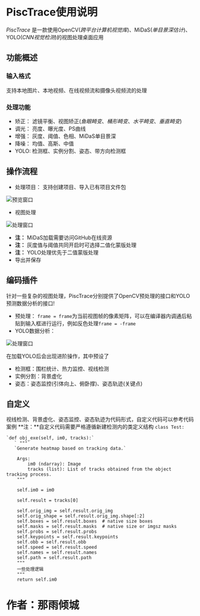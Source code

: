 # PiscTrace使用说明
_PiscTrace_ 是一款使用OpenCV(_跨平台计算机视觉库_)、MiDaS(_单目景深估计_)、YOLO(_CNN视觉检测_)的视图处理桌面应用
## 功能概述
### 输入格式
支持本地图片、本地视频、在线视频流和摄像头视频流的处理
### 处理功能
- 矫正：
滤镜平衡、视图矫正(_鱼眼畸变_、_桶形畸变_、_水平畸变_、_垂直畸变_)
- 调光：
亮度、曝光度、PS曲线
- 增强：
灰度、阈值、色相、MiDaS单目景深
- 降噪：
均值、高斯、中值
- YOLO:
检测框、实例分割、姿态、带方向检测框
## 操作流程
- 处理项目：
支持创建项目、导入已有项目文件包

![预览窗口](https://github.com/user-attachments/assets/910a2782-0d70-4d6b-bcab-f638311257fe)

- 视图处理

![处理窗口](https://github.com/user-attachments/assets/2c377160-47c3-4bea-a6d1-4df424c4c3dc)

- **注：** MiDaS加载需要访问GitHub在线资源
- **注：** 灰度值与阈值共同开启时可选择二值化蒙版处理
- **注：** YOLO处理优先于二值蒙版处理
- 导出并保存
  
## 编码插件
针对一些复杂的视图处理，PiscTrace分别提供了OpenCV预处理的接口和YOLO预测数据分析的接口!
- 预处理：
`frame = frame`为当前视图帧的像素矩阵，可以在编译器内调通后粘贴到输入框进行运行，例如反色处理`frame = -frame`
- YOLO数据分析：
  
![处理窗口](https://github.com/user-attachments/assets/a78e65c0-bc87-4bf5-a078-226d03fb97ee)

在加载YOLO后会出现进阶操作，其中预设了
- 检测框：围栏统计、热力监控、视线检测
- 实例分割：背景虚化
- 姿态：姿态监控(引体向上、俯卧撑)、姿态轨迹(关键点)
## 自定义
视线检测、背景虚化、姿态监控、姿态轨迹为代码形式，自定义代码可以参考代码案例
**注：**自定义代码需要严格遵循新建检测内的类定义结构
`class Test:`

    `def obj_exe(self, im0, tracks):`
       ` """`
       `Generate heatmap based on tracking data.`

        Args:
            im0 (ndarray): Image
            tracks (list): List of tracks obtained from the object tracking process.
        """

        self.im0 = im0

        self.result = tracks[0]

        self.orig_img = self.result.orig_img
        self.orig_shape = self.result.orig_img.shape[:2]
        self.boxes = self.result.boxes  # native size boxes
        self.masks = self.result.masks  # native size or imgsz masks
        self.probs = self.result.probs
        self.keypoints = self.result.keypoints
        self.obb = self.result.obb
        self.speed = self.result.speed
        self.names = self.result.names
        self.path = self.result.path
        """
        一些处理逻辑
        """
        return self.im0

# 作者：**那雨倾城**
        

